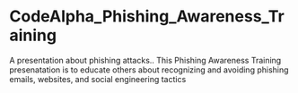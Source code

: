 # CodeAlpha_Phishing_Awareness_Training
A presentation  about  phishing attacks..
This Phishing Awareness Training presenatation is to educate others about recognizing and
avoiding phishing emails, websites, and social engineering tactics
